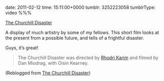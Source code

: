 date: 2011-02-12
time: 15:11:00+0000
tumblr: 3252223058
tumblrType: video
%%%

[The Churchill Disaster][TCD]

A display of much artistry by some of my fellows. This short film looks at the present from a possible future, and tells of a frightful disaster.

Guys, it’s great!

<blockquote><p>The Churchill Disaster was directed by <a href="http://people.pwf.cam.ac.uk/rk395">Rhodri Karim</a> and filmed by Dan Miodrag, with Oisin Kearney.</p></blockquote>

[TCD]: http://churchilldisaster.tumblr.com/

(Reblogged from [The Churchill Disaster](https://churchilldisaster-blog.tumblr.com/post/3198763266/the-churchill-disaster-was-directed-by-rhodri))
